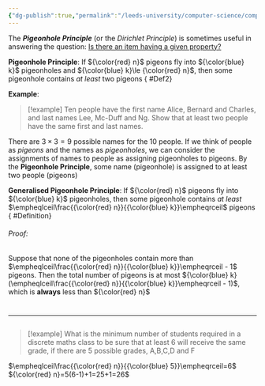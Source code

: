 ```yaml
---
{"dg-publish":true,"permalink":"/leeds-university/computer-science/compulsory-modules/discrete-mathematics/1-combinatorics/1-4-the-pigeonhole-principle/1-4-the-pigeonhole-principle/"}
---
```


The ***Pigeonhole Principle***  (or the *Dirichlet Principle*) is sometimes useful in answering the question:
<u>Is there an item having a given property?</u>

**Pigeonhole Principle**: If ${\color{red} n}$ pigeons fly into ${\color{blue} k}$ pigeonholes and ${\color{blue} k}\le {\color{red} n}$, then some pigeonhole contains *at least* two pigeons
{ #Def2}


**Example**:
>[!example] 
>Ten people have the first name Alice, Bernard and Charles, and last names Lee, Mc-Duff and Ng. Show that at least two people have the same first and last names.

There are $3\times3=9$ possible names for the 10 people. If we think of people as *pigeons* and the names as *pigeonholes*, we can consider the assignments of names to people as assigning pigeonholes to pigeons. By the **Pigeonhole Principle**, some name (pigeonhole) is assigned to at least two people (pigeons)

**Generalised Pigeonhole Principle**: If ${\color{red} n}$ pigeons fly into ${\color{blue} k}$ pigeonholes, then some pigeonhole contains *at least* $\empheqlceil\frac{{\color{red} n}}{{\color{blue} k}}\empheqrceil$ pigeons
{ #Definition}


###### *Proof*:
Suppose that none of the pigeonholes contain more than $\empheqlceil\frac{{\color{red} n}}{{\color{blue} k}}\empheqrceil - 1$ pigeons. Then the total number of pigeons is at most ${\color{blue} k}(\empheqlceil\frac{{\color{red} n}}{{\color{blue} k}}\empheqrceil - 1)$, which is **always** less than ${\color{red} n}$

# <hr>

>[!example] 
>What is the minimum number of students required in a discrete maths class to be sure that at least 6 will receive the same grade, if there are 5 possible grades, A,B,C,D and F

$\empheqlceil\frac{{\color{red} n}}{{\color{blue} 5}}\empheqrceil=6$
${\color{red} n}=5(6-1)+1=25+1=26$


